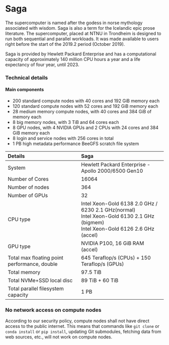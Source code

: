 # Saga
The supercomputer is named after the godess in norse mythology associated with wisdom. Saga is also a term for the Icelandic epic prose literature. The supercomputer, placed at NTNU in Trondheim is designed to run both sequential and parallel workloads. It was made available to users right before the start of the 2019.2 period (October 2019).

Saga is provided by Hewlett Packard Enterprise and has a computational capacity of approximately 140 million CPU hours a year and a life expectancy of four year, until 2023.


### Technical details

#### Main components

* 200 standard compute nodes with 40 cores and 192 GiB memory each
* 120 standard compute nodes with 52 cores and 192 GiB memory each
* 28 medium memory compute nodes, with 40 cores and 384 GiB of memory each
* 8 big memory nodes, with 3 TiB and 64 cores each
* 8 GPU nodes, with 4 NVIDIA GPUs and 2 CPUs with 24 cores and 384 GiB memory each
* 8 login and service nodes with 256 cores in total
* 1 PB high metadata performance BeeGFS scratch file system

| Details     | Saga     |
| :------------- | :------------- |
| System     |Hewlett Packard Enterprise - Apollo 2000/6500 Gen10  |
| Number of Cores     |	16064  |
| Number of nodes     |	364  |
| Number of GPUs | 32 |
| CPU type     |	Intel Xeon-Gold 6138 2.0 GHz / 6230 2.1 GHz(normal)<br> Intel Xeon-Gold 6130 2.1 GHz (bigmem)<br> Intel Xeon-Gold 6126 2.6 GHz (accel)  |
| GPU type     |    NVIDIA P100, 16 GiB RAM (accel) |
| Total max floating point performance, double     |	645 Teraflop/s (CPUs) + 150 Teraflop/s (GPUs) |
| Total memory     |	97.5 TiB  |
| Total NVMe+SSD local disc | 89 TiB + 60 TiB |
| Total parallel filesystem capacity     |	1 PB  |


### No network access on compute nodes

According to our security policy, compute nodes shall not have direct access to
the public internet. This means that commands like `git clone` or `conda
install` or `pip install`, updating Git submodules, fetching data from web
sources, etc., will not work on compute nodes.
